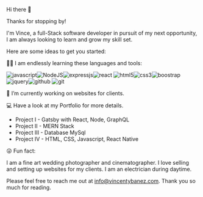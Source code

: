 Hi there 👋


Thanks for stopping by!

I'm Vince, a full-Stack software developer in pursuit of my next opportunity, I am always looking to learn and grow my skill set. 


Here are some ideas to get you started:

🧑‍💻 I am endlessly learning these languages and tools:

![javascript](https://bit.ly/32THR1f)![NodeJS](https://bit.ly/3ztcHtB)![expressjs](https://bit.ly/3n0QrSL)![react](https://bit.ly/3t3tP7Y)
![html5](https://bit.ly/3pV7WWr)![css3](https://bit.ly/3eRluMj)![boostrap](https://bit.ly/3njK90X)![jquery](https://bit.ly/3HDvkha)![github](https://bit.ly/3pTTUUX)
![git](https://bit.ly/3eOyPFn)


🔭 I’m currently working on websites for clients.


💻 Have a look at my Portfolio for more details.


* Project I - Gatsby with React, Node, GraphQL
* Project II - MERN Stack 
* Project III - Database MySql
* Project IV - HTML, CSS, Javascript, React Native



😜 Fun fact:

I am a fine art wedding photographer and cinematographer.
I love selling and setting up websites for my clients.
I am an electrician during daytime.


Please feel free to reach me out at info@vincentybanez.com. Thank you so much for reading. 
